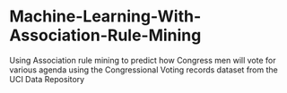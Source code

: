 # Machine-Learning-With-Association-Rule-Mining
 Using Association rule mining to  predict how Congress men will vote for  various agenda using the Congressional Voting records dataset from the UCI Data Repository

